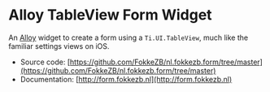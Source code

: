 # Alloy TableView Form Widget

An [Alloy](http://appcelerator.com/alloy) widget to create a form using a `Ti.UI.TableView`, much like the familiar settings views on iOS.

* Source code: [https://github.com/FokkeZB/nl.fokkezb.form/tree/master](https://github.com/FokkeZB/nl.fokkezb.form/tree/master)
* Documentation: [http://form.fokkezb.nl](http://form.fokkezb.nl)